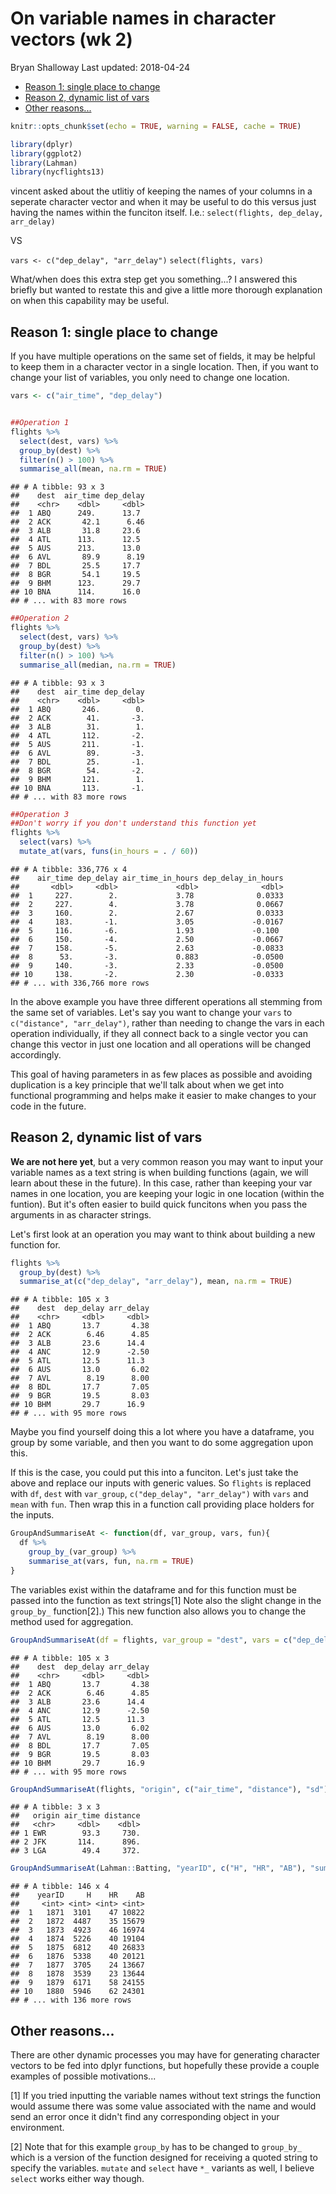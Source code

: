 On variable names in character vectors (wk 2)
================
Bryan Shalloway
Last updated: 2018-04-24

-   [Reason 1: single place to change](#reason-1-single-place-to-change)
-   [Reason 2, dynamic list of vars](#reason-2-dynamic-list-of-vars)
-   [Other reasons...](#other-reasons...)

``` r
knitr::opts_chunk$set(echo = TRUE, warning = FALSE, cache = TRUE)

library(dplyr)
library(ggplot2)
library(Lahman)
library(nycflights13)
```

vincent asked about the utlitiy of keeping the names of your columns in a seperate character vector and when it may be useful to do this versus just having the names within the funciton itself.
I.e.:
`select(flights, dep_delay, arr_delay)`

VS

`vars <- c("dep_delay", "arr_delay")`
`select(flights, vars)`

What/when does this extra step get you something...? I answered this briefly but wanted to restate this and give a little more thorough explanation on when this capability may be useful.

Reason 1: single place to change
--------------------------------

If you have multiple operations on the same set of fields, it may be helpful to keep them in a character vector in a single location. Then, if you want to change your list of variables, you only need to change one location.

``` r
vars <- c("air_time", "dep_delay")


##Operation 1
flights %>% 
  select(dest, vars) %>% 
  group_by(dest) %>% 
  filter(n() > 100) %>% 
  summarise_all(mean, na.rm = TRUE)
```

    ## # A tibble: 93 x 3
    ##    dest  air_time dep_delay
    ##    <chr>    <dbl>     <dbl>
    ##  1 ABQ      249.      13.7 
    ##  2 ACK       42.1      6.46
    ##  3 ALB       31.8     23.6 
    ##  4 ATL      113.      12.5 
    ##  5 AUS      213.      13.0 
    ##  6 AVL       89.9      8.19
    ##  7 BDL       25.5     17.7 
    ##  8 BGR       54.1     19.5 
    ##  9 BHM      123.      29.7 
    ## 10 BNA      114.      16.0 
    ## # ... with 83 more rows

``` r
##Operation 2
flights %>% 
  select(dest, vars) %>% 
  group_by(dest) %>% 
  filter(n() > 100) %>% 
  summarise_all(median, na.rm = TRUE)
```

    ## # A tibble: 93 x 3
    ##    dest  air_time dep_delay
    ##    <chr>    <dbl>     <dbl>
    ##  1 ABQ       246.        0.
    ##  2 ACK        41.       -3.
    ##  3 ALB        31.        1.
    ##  4 ATL       112.       -2.
    ##  5 AUS       211.       -1.
    ##  6 AVL        89.       -3.
    ##  7 BDL        25.       -1.
    ##  8 BGR        54.       -2.
    ##  9 BHM       121.        1.
    ## 10 BNA       113.       -1.
    ## # ... with 83 more rows

``` r
##Operation 3
##Don't worry if you don't understand this function yet
flights %>% 
  select(vars) %>% 
  mutate_at(vars, funs(in_hours = . / 60))
```

    ## # A tibble: 336,776 x 4
    ##    air_time dep_delay air_time_in_hours dep_delay_in_hours
    ##       <dbl>     <dbl>             <dbl>              <dbl>
    ##  1     227.        2.             3.78              0.0333
    ##  2     227.        4.             3.78              0.0667
    ##  3     160.        2.             2.67              0.0333
    ##  4     183.       -1.             3.05             -0.0167
    ##  5     116.       -6.             1.93             -0.100 
    ##  6     150.       -4.             2.50             -0.0667
    ##  7     158.       -5.             2.63             -0.0833
    ##  8      53.       -3.             0.883            -0.0500
    ##  9     140.       -3.             2.33             -0.0500
    ## 10     138.       -2.             2.30             -0.0333
    ## # ... with 336,766 more rows

In the above example you have three different operations all stemming from the same set of variables. Let's say you want to change your `vars` to `c("distance", "arr_delay")`, rather than needing to change the vars in each operation individually, if they all connect back to a single vector you can change this vector in just one location and all operations will be changed accordingly.

This goal of having parameters in as few places as possible and avoiding duplication is a key principle that we'll talk about when we get into functional programming and helps make it easier to make changes to your code in the future.

Reason 2, dynamic list of vars
------------------------------

**We are not here yet**, but a very common reason you may want to input your variable names as a text string is when building functions (again, we will learn about these in the future). In this case, rather than keeping your var names in one location, you are keeping your logic in one location (within the funtion). But it's often easier to build quick funcitons when you pass the arguments in as character strings.

Let's first look at an operation you may want to think about building a new function for.

``` r
flights %>% 
  group_by(dest) %>% 
  summarise_at(c("dep_delay", "arr_delay"), mean, na.rm = TRUE)
```

    ## # A tibble: 105 x 3
    ##    dest  dep_delay arr_delay
    ##    <chr>     <dbl>     <dbl>
    ##  1 ABQ       13.7       4.38
    ##  2 ACK        6.46      4.85
    ##  3 ALB       23.6      14.4 
    ##  4 ANC       12.9      -2.50
    ##  5 ATL       12.5      11.3 
    ##  6 AUS       13.0       6.02
    ##  7 AVL        8.19      8.00
    ##  8 BDL       17.7       7.05
    ##  9 BGR       19.5       8.03
    ## 10 BHM       29.7      16.9 
    ## # ... with 95 more rows

Maybe you find yourself doing this a lot where you have a dataframe, you group by some variable, and then you want to do some aggregation upon this.

If this is the case, you could put this into a funciton. Let's just take the above and replace our inputs with generic values. So `flights` is replaced with `df`, `dest` with `var_group`, `c("dep_delay", "arr_delay")` with `vars` and `mean` with `fun`. Then wrap this in a function call providing place holders for the inputs.

``` r
GroupAndSummariseAt <- function(df, var_group, vars, fun){
  df %>% 
    group_by_(var_group) %>% 
    summarise_at(vars, fun, na.rm = TRUE)
}
```

The variables exist within the dataframe and for this function must be passed into the function as text strings[1] Note also the slight change in the `group_by_` function[2].) This new function also allows you to change the method used for aggregation.

``` r
GroupAndSummariseAt(df = flights, var_group = "dest", vars = c("dep_delay", "arr_delay"), fun = "mean")
```

    ## # A tibble: 105 x 3
    ##    dest  dep_delay arr_delay
    ##    <chr>     <dbl>     <dbl>
    ##  1 ABQ       13.7       4.38
    ##  2 ACK        6.46      4.85
    ##  3 ALB       23.6      14.4 
    ##  4 ANC       12.9      -2.50
    ##  5 ATL       12.5      11.3 
    ##  6 AUS       13.0       6.02
    ##  7 AVL        8.19      8.00
    ##  8 BDL       17.7       7.05
    ##  9 BGR       19.5       8.03
    ## 10 BHM       29.7      16.9 
    ## # ... with 95 more rows

``` r
GroupAndSummariseAt(flights, "origin", c("air_time", "distance"), "sd")
```

    ## # A tibble: 3 x 3
    ##   origin air_time distance
    ##   <chr>     <dbl>    <dbl>
    ## 1 EWR        93.3     730.
    ## 2 JFK       114.      896.
    ## 3 LGA        49.4     372.

``` r
GroupAndSummariseAt(Lahman::Batting, "yearID", c("H", "HR", "AB"), "sum")
```

    ## # A tibble: 146 x 4
    ##    yearID     H    HR    AB
    ##     <int> <int> <int> <int>
    ##  1   1871  3101    47 10822
    ##  2   1872  4487    35 15679
    ##  3   1873  4923    46 16974
    ##  4   1874  5226    40 19104
    ##  5   1875  6812    40 26833
    ##  6   1876  5338    40 20121
    ##  7   1877  3705    24 13667
    ##  8   1878  3539    23 13644
    ##  9   1879  6171    58 24155
    ## 10   1880  5946    62 24301
    ## # ... with 136 more rows

Other reasons...
----------------

There are other dynamic processes you may have for generating character vectors to be fed into dplyr functions, but hopefully these provide a couple examples of possible motivations...

[1] If you tried inputting the variable names without text strings the function would assume there was some value associated with the name and would send an error once it didn't find any corresponding object in your environment.

[2] Note that for this example `group_by` has to be changed to `group_by_` which is a version of the function designed for receiving a quoted string to specify the variables. `mutate` and `select` have `*_` variants as well, I believe `select` works either way though.
